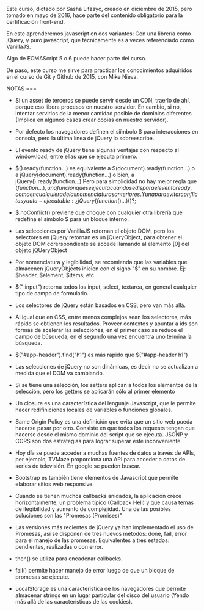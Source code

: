 Este curso, dictado por Sasha Lifzsyc, creado en diciembre de 2015, pero tomado en mayo de 2016, hace parte del contenido obligatorio para la certificación front-end.

En este aprenderemos javascript en dos variantes: Con una librería como jQuery, y puro javascript, que técnicamente es a veces referenciado como VanillaJS.

Algo de ECMAScript 5 o 6 puede hacer parte del curso.

De paso, este curso me sirve para practicar los conocimientos adquiridos en el curso de Git y Github de 2015, con Mike Nieva.




NOTAS ===

- Si un asset de terceros se puede servir desde un CDN, traerlo de ahí, porque eso libera procesos en nuestro servidor. En cambio, si no, intentar servirlos de la menor cantidad posible de dominios diferentes (Implica en algunos casos crear copias en nuestro servidor).

- Por defecto los navegadores definen el siímbolo $ para interacciones en consola, pero la última línea de jQuery lo sobreescribe.

- El evento ready de jQuery tiene algunas ventajas con respecto al window.load, entre ellas que se ejecuta primero.

- $().ready(function...) es equivalente a $(document).ready(function...) o a jQuery(document).ready(function...) o bien, a jQuery().ready(function...) Pero para simplicidad no hay mejor regla que $(function...), una función que se ejecuta cuando se dispara el evento ready, como en cualquiera de las nomenclaturas anteriores. Y una para evitar conflictos y auto-ejecutable: ¿jQuery(function($)...)()?;

- $.noConflict() previene que choque con cualquier otra librería que redefina el símbolo $ para un bloque interno.

- Las selecciones por VanillaJS retornan el objeto DOM, pero los selectores en jQuery retornan es un jQueryObject, para obtener el objeto DOM corerspondiente se accede llamando al elemento [0] del objeto jQUeryObject

- Por nomenclatura y legibilidad, se recomienda que las variables que almacenen jQueryObjects inicien con el signo "$" en su nombre. Ej: $header, $element, $items, etc.

- $(":input") retorna todos los input, select, textarea, en general cualquier tipo de campo de formulario.

- Los selectores de jQuery están basados en CSS, pero van más allá.

- Al igual que en CSS, entre menos complejos sean los selectores, más rápido se obtienen los resultados. Proveer contextos y apuntar a ids son formas de acelerar las selecciones, en el primer caso se reduce el campo de búsqueda, en el segundo una vez encuentra uno termina la búsqueda.

- $("#app-header").find("h1") es más rápido que $("#app-header h1")

- Las selecciones de jQuery no son dinámicas, es decir no se actualizan a medida que el DOM va cambiando.

- Si se tiene una selección, los setters aplican a todos los elementos de la selección, pero los getters se aplicarán sólo al primer elemento

- Un closure es una característica del lenguaje Javascript, que le permite hacer redifiniciones locales de variables o funciones globales.

- Same Origin Policy es una definición que evita que un sitio web pueda hacerse pasar por otro. Consiste en que todos los requests tengan que hacerse desde el mismo dominio del script que se ejecuta. JSONP y CORS son dos estrategias para lograr superar este inconveniente.

- Hoy día se puede acceder a muchas fuentes de datos a través de APIs, per ejemplo, TVMaze proporciona una API para acceder a datos de series de televisión. En google se pueden buscar.

- Bootstrap es también tiene elementos de Javascript que permite elaborar sitios web responsive.

- Cuando se tienen muchos callbacks anidados, la aplicación crece horizontalmente, un problema típico (Callback Hell) y que causa temas de ilegibilidad y aumento de complejidad. Una de las posibles soluciones son las "Promesas (Promises)"

- Las versiones más recientes de jQuery ya han implementado el uso de Promesas, así se disponen de tres nuevos métodos: done, fail, error para el manejo de las promesas. Equivalentes a tres estados: pendientes, realizadas o con error.

- then() se utiliza para encadenar callbacks.

- fail() permite hacer manejo de error luego de que un bloque de promesas se ejecute.

- LocalStorage es una característica de los navegadores que permite almacenar strings en un lugar particular del disco del usuario (Yendo más allá de las características de las cookies).
